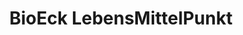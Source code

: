 ---
title: "BioEck LebensMittelPunkt"
url: /offenbach-am-main/bioeck-lebensmittelpunkt/
shop: Supermarkt
---